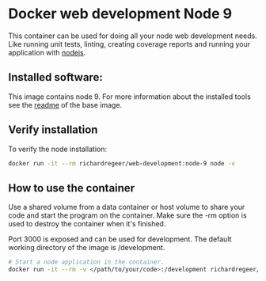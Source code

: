 # Docker web development Node 9
This container can be used for doing all your node web development needs. Like running unit tests, linting, creating coverage reports and running your application with [nodejs](https://nodejs.org/en/).

## Installed software:
This image contains node 9. For more information about the installed tools see the [readme](../base/README.md) of the base image.

## Verify installation
To verify the node installation:
```bash
docker run -it --rm richardregeer/web-development:node-9 node -v
```

## How to use the container
Use a shared volume from a data container or host volume to share your code and start the program on the container.
Make sure the -rm option is used to destroy the container when it's finished.

Port 3000 is exposed and can be used for development. The default working directory of the image is /development.

```bash
# Start a node application in the container.
docker run -it --rm -v </path/to/your/code>:/development richardregeer/web-development:node-9 node <your-application.js>
```
